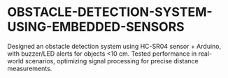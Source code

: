 # OBSTACLE-DETECTION-SYSTEM-USING-EMBEDDED-SENSORS
 Designed an obstacle detection system using HC-SR04 sensor + Arduino, with buzzer/LED  alerts for objects &lt;10 cm.  Tested performance in real-world scenarios, optimizing signal processing for precise  distance measurements.
